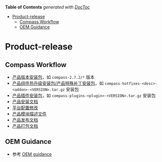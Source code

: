 <!-- START doctoc generated TOC please keep comment here to allow auto update -->
<!-- DON'T EDIT THIS SECTION, INSTEAD RE-RUN doctoc TO UPDATE -->
**Table of Contents**  *generated with [DocToc](https://github.com/thlorenz/doctoc)*

- [Product-release](#product-release)
  - [Compass Workflow](#compass-workflow)
  - [OEM Guidance](#oem-guidance)

<!-- END doctoc generated TOC please keep comment here to allow auto update -->

# Product-release

## Compass Workflow

- [产品版本安装包](./docs/release-workflow.md)，如 `compass-2.7.2/*` 版本
- [产品组件热升级安装包/产品特殊补丁安装包](./docs/hotfix.md)，如 `compass-hotfixes-<desc>-<addon>-<VERSION>.tar.gz` 安装包
- [产品插件安装包](./docs/plugin.md)，如 `compass-plugins-<plugin>-<VERSION>.tar.gz` 安装包
- [产品安装文档](./docs/product-installation.md)
- [平台配置修改](./docs/configMap.md)
- [产品模块描述文件](./docs/configurable-product-installation.md)
- [产品发布文档](./docs/release.md)
- [产品打包文档](./docs/package.md)

## OEM Guidance

- 参考 [OEM guidance](./docs/oem-guidance.md)
